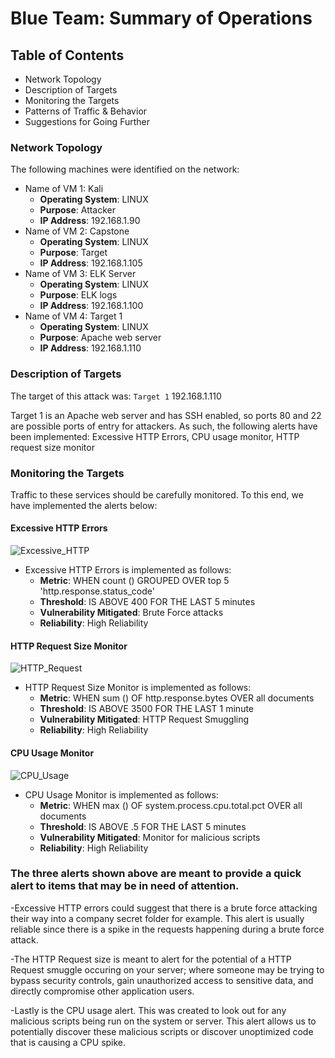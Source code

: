 # Blue Team: Summary of Operations

## Table of Contents
- Network Topology
- Description of Targets
- Monitoring the Targets
- Patterns of Traffic & Behavior
- Suggestions for Going Further

### Network Topology


The following machines were identified on the network:
- Name of VM 1: Kali
  - **Operating System**: LINUX
  - **Purpose**: Attacker
  - **IP Address**: 192.168.1.90
- Name of VM 2: Capstone  
  - **Operating System**: LINUX
  - **Purpose**: Target
  - **IP Address**: 192.168.1.105
- Name of VM 3: ELK Server  
  - **Operating System**: LINUX
  - **Purpose**: ELK logs
  - **IP Address**: 192.168.1.100
- Name of VM 4: Target 1
  - **Operating System**: LINUX
  - **Purpose**: Apache web server
  - **IP Address**: 192.168.1.110
### Description of Targets

The target of this attack was: `Target 1` 192.168.1.110

Target 1 is an Apache web server and has SSH enabled, so ports 80 and 22 are possible ports of entry for attackers. As such, the following alerts have been implemented: Excessive HTTP Errors, CPU usage monitor, HTTP request size monitor

### Monitoring the Targets

Traffic to these services should be carefully monitored. To this end, we have implemented the alerts below:

#### Excessive HTTP Errors

![Excessive_HTTP](https://user-images.githubusercontent.com/88590862/145345457-a4a38a2a-0901-4e27-a0ac-4ee324ccea4b.PNG)

- Excessive HTTP Errors is implemented as follows:
  - **Metric**: WHEN count () GROUPED OVER top 5 'http.response.status_code'
  - **Threshold**: IS ABOVE 400 FOR THE LAST 5 minutes
  - **Vulnerability Mitigated**: Brute Force attacks
  - **Reliability**: High Reliability

#### HTTP Request Size Monitor

![HTTP_Request](https://user-images.githubusercontent.com/88590862/145345486-85b990f0-9e8d-4a80-9a0f-f5886ef209ed.PNG)

- HTTP Request Size Monitor is implemented as follows:
  - **Metric**: WHEN sum () OF http.response.bytes OVER all documents
  - **Threshold**: IS ABOVE 3500 FOR THE LAST 1 minute 
  - **Vulnerability Mitigated**: HTTP Request Smuggling
  - **Reliability**: High Reliability

#### CPU Usage Monitor

![CPU_Usage](https://user-images.githubusercontent.com/88590862/145345501-985418c5-c55b-475d-97b9-a26a5b64146c.PNG)

- CPU Usage Monitor is implemented as follows:
  - **Metric**: WHEN max () OF system.process.cpu.total.pct OVER all documents
  - **Threshold**: IS ABOVE .5 FOR THE LAST 5 minutes
  - **Vulnerability Mitigated**: Monitor for malicious scripts 
  - **Reliability**: High Reliability

### The three alerts shown above are meant to provide a quick alert to items that may be in need of attention. 
-Excessive HTTP errors could suggest that there is a  brute force attacking their way into a company secret folder for example. This alert is usually reliable since there is a spike in the requests happening during a brute force attack. 

-The HTTP Request size is meant to alert for the potential of a HTTP Request smuggle occuring on your server; where someone may be trying to bypass security controls, gain unauthorized access to sensitive data, and directly compromise other application users. 

-Lastly is the CPU usage alert. This was created to look out for any malicious scripts being run on the system or server. This alert allows us to potentially discover these malicious scripts or discover unoptimized code that is causing a CPU spike. 
